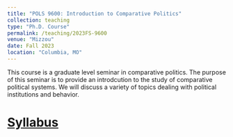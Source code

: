 ```yaml
---
title: "POLS 9600: Introduction to Comparative Politics"
collection: teaching
type: "Ph.D. Course"
permalink: /teaching/2023FS-9600
venue: "Mizzou"
date: Fall 2023
location: "Columbia, MO"
---
```


This course is a graduate level seminar in comparative politics.  The purpose of this seminar is to provide an introdcution to the study of comparative political systems.  We will discuss a variety of topics dealing with political institutions and behavior.

[Syllabus](/files/2023FS-9600.pdf)
======

